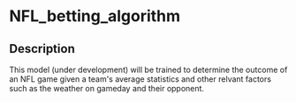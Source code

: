# NFL_betting_algorithm


## Description
This model (under development) will be trained to determine the outcome of an NFL game given a team's average statistics and other relvant factors such as the weather on gameday and their opponent.
